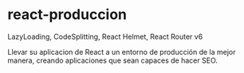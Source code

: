 # react-produccion
LazyLoading, CodeSplitting, React Helmet, React Router v6

Llevar su aplicacion de React a un entorno de producción de la mejor manera, creando aplicaciones que sean capaces de hacer SEO.
